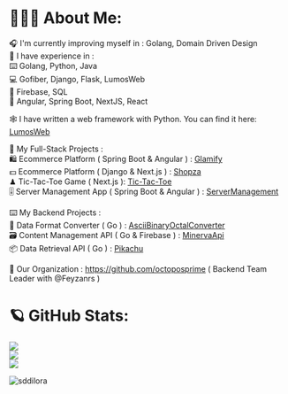 
# 🕵🏼‍♀️ About Me:
 🎧 I'm currently improving myself in : Golang, Domain Driven Design<br>
 🏅 I have experience in : <br>
 ⌨️ Golang, Python, Java <br>
 💻 Gofiber, Django, Flask, LumosWeb<br>
 🧩 Firebase, SQL <br>
 🤝 Angular, Spring Boot, NextJS, React

🕸 I have written a web framework with Python. You can find it here: [LumosWeb](https://github.com/Ubn-Jr/LumosWeb) <be>

🤝 My Full-Stack Projects : <br>
 🛍️ Ecommerce Platform ( Spring Boot & Angular ) : [Glamify](https://github.com/Sddilora/Glamify) <br>
 💵 Ecommerce Platform ( Django & Next.js ) : [Shopza](https://github.com/Sddilora/Shopza) <br>
 ♟ Tic-Tac-Toe Game ( Next.js ): [Tic-Tac-Toe](https://github.com/Sddilora/tic-tac-toe) <br>
 🎚 Server Management App ( Spring Boot & Angular ) : [ServerManagement](https://github.com/Sddilora/ServerManagement) <br>

⌨️ My Backend Projects : <br>
 🧮 Data Format Converter ( Go ) : [AsciiBinaryOctalConverter](https://github.com/Sddilora/AsciiBinaryOctalConverter-API) <br>
 🗃 Content Management API ( Go & Firebase ) : [MinervaApi](https://github.com/Sddilora/MinervaApi) <br>
 📦 Data Retrieval API ( Go ) : [Pikachu](https://github.com/Sddilora/Pikachu) <br>

🐙 Our Organization : https://github.com/octoposprime ( Backend Team Leader with @Feyzanrs )<br>

# 🪐 GitHub Stats:
![](https://github-readme-streak-stats.herokuapp.com/?user=Sddilora&theme=gotham&hide_border=false8&mode=weekly)<br/>
![](https://github-readme-stats.vercel.app/api/top-langs/?username=Sddilora&theme=gotham&hide_border=false&include_all_commits=true&count_private=false&layout=compact) <br/>
![](https://github-readme-stats.vercel.app/api?username=Sddilora&theme=gotham&hide_border=false&include_all_commits=true&count_private=false)<br/>


<p align="left" > <img src="https://komarev.com/ghpvc/?username=sddilora&label=Profile%20views&color=2aa889&style=for-the-badge" alt="sddilora" /> </p>
